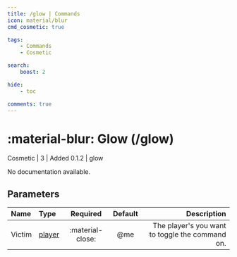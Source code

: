 ```yaml
---
title: /glow | Commands
icon: material/blur
cmd_cosmetic: true

tags:
    - Commands
    - Cosmetic

search:
    boost: 2

hide:
    - toc

comments: true
---
```

# <p style="color: var(--md-default-fg-color); display: inline;">:material-blur: Glow</p> (/glow)
<div style="display:inline;">
<p style="color: var(--destrix-docs--commandcat-cosmetic); display: inline;">Cosmetic</p> | <p style="color: var(--md-default-fg-color--light); display: inline;">3</p> | <p style="color: var(--md-default-fg-color--light); display: inline;"> Added 0.1.2</p> | glow
</div>

No documentation available.

## Parameters

| Name   | Type   | Required         | Default | Description                            |
|:--------|:--------|:------------------:|:---------:|----------------------------------------:|
| Victim | [player](../parameters.md#player) | :material-close: | @me     | The player's you want to toggle the command on. |
